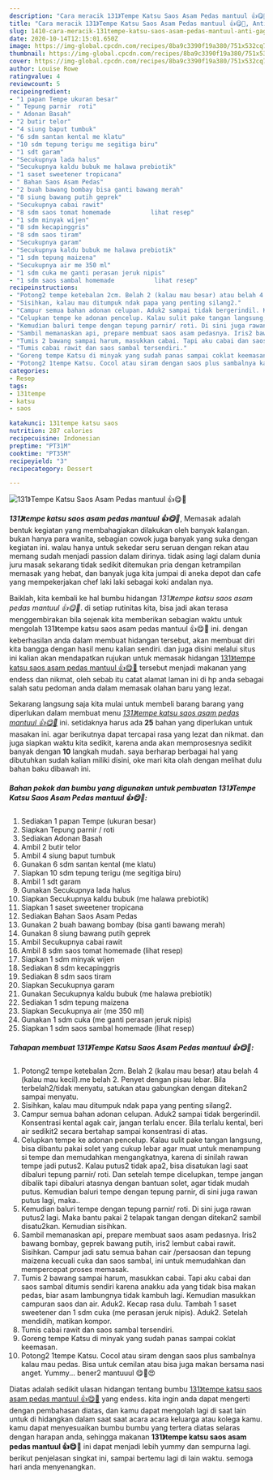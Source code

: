 ```yaml
---
description: "Cara meracik 131》Tempe Katsu Saos Asam Pedas mantuul 👍😋🥰, Anti Gagal"
title: "Cara meracik 131》Tempe Katsu Saos Asam Pedas mantuul 👍😋🥰, Anti Gagal"
slug: 1410-cara-meracik-131tempe-katsu-saos-asam-pedas-mantuul-anti-gagal
date: 2020-10-14T12:15:01.650Z
image: https://img-global.cpcdn.com/recipes/8ba9c3390f19a380/751x532cq70/131tempe-katsu-saos-asam-pedas-mantuul-👍😋🥰-foto-resep-utama.jpg
thumbnail: https://img-global.cpcdn.com/recipes/8ba9c3390f19a380/751x532cq70/131tempe-katsu-saos-asam-pedas-mantuul-👍😋🥰-foto-resep-utama.jpg
cover: https://img-global.cpcdn.com/recipes/8ba9c3390f19a380/751x532cq70/131tempe-katsu-saos-asam-pedas-mantuul-👍😋🥰-foto-resep-utama.jpg
author: Louise Rowe
ratingvalue: 4
reviewcount: 5
recipeingredient:
- "1 papan Tempe ukuran besar"
- " Tepung parnir  roti"
- " Adonan Basah"
- "2 butir telor"
- "4 siung baput tumbuk"
- "6 sdm santan kental me klatu"
- "10 sdm tepung terigu me segitiga biru"
- "1 sdt garam"
- "Secukupnya lada halus"
- "Secukupnya kaldu bubuk me halawa prebiotik"
- "1 saset sweetener tropicana"
- " Bahan Saos Asam Pedas"
- "2 buah bawang bombay bisa ganti bawang merah"
- "8 siung bawang putih geprek"
- "Secukupnya cabai rawit"
- "8 sdm saos tomat homemade           lihat resep"
- "1 sdm minyak wijen"
- "8 sdm kecapinggris"
- "8 sdm saos tiram"
- "Secukupnya garam"
- "Secukupnya kaldu bubuk me halawa prebiotik"
- "1 sdm tepung maizena"
- "Secukupnya air me 350 ml"
- "1 sdm cuka me ganti perasan jeruk nipis"
- "1 sdm saos sambal homemade           lihat resep"
recipeinstructions:
- "Potong2 tempe ketebalan 2cm. Belah 2 (kalau mau besar) atau belah 4 (kalau mau kecil).me belah 2. Penyet dengan pisau lebar. Bila terbelah2/tidak menyatu, satukan atau gabungkan dengan ditekan2 sampai menyatu."
- "Sisihkan, kalau mau ditumpuk ndak papa yang penting silang2."
- "Campur semua bahan adonan celupan. Aduk2 sampai tidak bergerindil. Konsentrasi kental agak cair, jangan terlalu encer. Bila terlalu kental, beri air sedikit2 secara bertahap sampai konsentrasi di atas."
- "Celupkan tempe ke adonan pencelup. Kalau sulit pake tangan langsung, bisa dibantu pakai solet yang cukup lebar agar muat untuk menampung si tempe dan memudahkan mengangkatnya, karena di sinilah rawan tempe jadi putus2. Kalau putus2 tidak apa2, bisa disatukan lagi saat dibaluri tepung parnir/ roti. Dan setelah tempe dicelupkan, tempe jangan dibalik tapi dibaluri atasnya dengan bantuan solet, agar tidak mudah putus. Kemudian baluri tempe dengan tepung parnir, di sini juga rawan putus lagi, maka.."
- "Kemudian baluri tempe dengan tepung parnir/ roti. Di sini juga rawan putus2 lagi. Maka bantu pakai 2 telapak tangan dengan ditekan2 sambil disatu2kan. Kemudian sisihkan."
- "Sambil memanaskan api, prepare membuat saos asam pedasnya. Iris2 bawang bombay, geprek bawang putih, iris2 lembut cabai rawit. Sisihkan. Campur jadi satu semua bahan cair /persaosan dan tepung maizena kecuali cuka dan saos sambal, ini untuk memudahkan dan mempercepat proses memasak."
- "Tumis 2 bawang sampai harum, masukkan cabai. Tapi aku cabai dan saos sambal ditumis sendiri karena anakku ada yang tidak bisa makan pedas, biar asam lambungnya tidak kambuh lagi. Kemudian masukkan campuran saos dan air. Aduk2. Kecap rasa dulu. Tambah 1 saset sweetener dan 1 sdm cuka (me perasan jeruk nipis). Aduk2. Setelah mendidih, matikan kompor."
- "Tumis cabai rawit dan saos sambal tersendiri."
- "Goreng tempe Katsu di minyak yang sudah panas sampai coklat keemasan."
- "Potong2 1tempe Katsu. Cocol atau siram dengan saos plus sambalnya kalau mau pedas. Bisa untuk cemilan atau bisa juga makan bersama nasi anget. Yummy... bener2 mantuuul 😋🤩😍"
categories:
- Resep
tags:
- 131tempe
- katsu
- saos

katakunci: 131tempe katsu saos 
nutrition: 287 calories
recipecuisine: Indonesian
preptime: "PT31M"
cooktime: "PT35M"
recipeyield: "3"
recipecategory: Dessert

---
```



![131》Tempe Katsu Saos Asam Pedas mantuul 👍😋🥰](https://img-global.cpcdn.com/recipes/8ba9c3390f19a380/751x532cq70/131tempe-katsu-saos-asam-pedas-mantuul-👍😋🥰-foto-resep-utama.jpg)

<b><i>131》tempe katsu saos asam pedas mantuul 👍😋🥰</i></b>, Memasak adalah bentuk kegiatan yang membahagiakan dilakukan oleh banyak kalangan. bukan hanya para wanita, sebagian cowok juga banyak yang suka dengan kegiatan ini. walau hanya untuk sekedar seru seruan dengan rekan atau memang sudah menjadi passion dalam dirinya. tidak asing lagi dalam dunia juru masak sekarang tidak sedikit ditemukan pria dengan ketrampilan memasak yang hebat, dan banyak juga kita jumpai di aneka depot dan cafe yang mempekerjakan chef laki laki sebagai koki andalan nya.



Baiklah, kita kembali ke hal bumbu hidangan <i>131》tempe katsu saos asam pedas mantuul 👍😋🥰</i>. di setiap rutinitas kita, bisa jadi akan terasa menggembirakan bila sejenak kita memberikan sebagian waktu untuk mengolah 131》tempe katsu saos asam pedas mantuul 👍😋🥰 ini. dengan keberhasilan anda dalam membuat hidangan tersebut, akan membuat diri kita bangga dengan hasil menu kalian sendiri. dan juga disini melalui situs ini kalian akan mendapatkan rujukan untuk memasak hidangan <u>131》tempe katsu saos asam pedas mantuul 👍😋🥰</u> tersebut menjadi makanan yang endess dan nikmat, oleh sebab itu catat alamat laman ini di hp anda sebagai salah satu pedoman anda dalam memasak olahan baru yang lezat.


Sekarang langsung saja kita mulai untuk membeli barang barang yang diperlukan dalam membuat menu <u><i>131》tempe katsu saos asam pedas mantuul 👍😋🥰</i></u> ini. setidaknya harus ada <b>25</b> bahan yang diperlukan untuk masakan ini. agar berikutnya dapat tercapai rasa yang lezat dan nikmat. dan juga siapkan waktu kita sedikit, karena anda akan memprosesnya sedikit banyak dengan <b>10</b> langkah mudah. saya berharap berbagai hal yang dibutuhkan sudah kalian miliki disini, oke mari kita olah dengan melihat dulu bahan baku dibawah ini.

<!--inarticleads1-->

##### Bahan pokok dan bumbu yang digunakan untuk pembuatan 131》Tempe Katsu Saos Asam Pedas mantuul 👍😋🥰:

1. Sediakan 1 papan Tempe (ukuran besar)
1. Siapkan  Tepung parnir / roti
1. Sediakan  Adonan Basah
1. Ambil 2 butir telor
1. Ambil 4 siung baput tumbuk
1. Gunakan 6 sdm santan kental (me klatu)
1. Siapkan 10 sdm tepung terigu (me segitiga biru)
1. Ambil 1 sdt garam
1. Gunakan Secukupnya lada halus
1. Siapkan Secukupnya kaldu bubuk (me halawa prebiotik)
1. Siapkan 1 saset sweetener tropicana
1. Sediakan  Bahan Saos Asam Pedas
1. Gunakan 2 buah bawang bombay (bisa ganti bawang merah)
1. Gunakan 8 siung bawang putih geprek
1. Ambil Secukupnya cabai rawit
1. Ambil 8 sdm saos tomat homemade           (lihat resep)
1. Siapkan 1 sdm minyak wijen
1. Sediakan 8 sdm kecapinggris
1. Sediakan 8 sdm saos tiram
1. Siapkan Secukupnya garam
1. Gunakan Secukupnya kaldu bubuk (me halawa prebiotik)
1. Sediakan 1 sdm tepung maizena
1. Siapkan Secukupnya air (me 350 ml)
1. Gunakan 1 sdm cuka (me ganti perasan jeruk nipis)
1. Siapkan 1 sdm saos sambal homemade           (lihat resep)




<!--inarticleads2-->

##### Tahapan membuat 131》Tempe Katsu Saos Asam Pedas mantuul 👍😋🥰:

1. Potong2 tempe ketebalan 2cm. Belah 2 (kalau mau besar) atau belah 4 (kalau mau kecil).me belah 2. Penyet dengan pisau lebar. Bila terbelah2/tidak menyatu, satukan atau gabungkan dengan ditekan2 sampai menyatu.
1. Sisihkan, kalau mau ditumpuk ndak papa yang penting silang2.
1. Campur semua bahan adonan celupan. Aduk2 sampai tidak bergerindil. Konsentrasi kental agak cair, jangan terlalu encer. Bila terlalu kental, beri air sedikit2 secara bertahap sampai konsentrasi di atas.
1. Celupkan tempe ke adonan pencelup. Kalau sulit pake tangan langsung, bisa dibantu pakai solet yang cukup lebar agar muat untuk menampung si tempe dan memudahkan mengangkatnya, karena di sinilah rawan tempe jadi putus2. Kalau putus2 tidak apa2, bisa disatukan lagi saat dibaluri tepung parnir/ roti. Dan setelah tempe dicelupkan, tempe jangan dibalik tapi dibaluri atasnya dengan bantuan solet, agar tidak mudah putus. Kemudian baluri tempe dengan tepung parnir, di sini juga rawan putus lagi, maka..
1. Kemudian baluri tempe dengan tepung parnir/ roti. Di sini juga rawan putus2 lagi. Maka bantu pakai 2 telapak tangan dengan ditekan2 sambil disatu2kan. Kemudian sisihkan.
1. Sambil memanaskan api, prepare membuat saos asam pedasnya. Iris2 bawang bombay, geprek bawang putih, iris2 lembut cabai rawit. Sisihkan. Campur jadi satu semua bahan cair /persaosan dan tepung maizena kecuali cuka dan saos sambal, ini untuk memudahkan dan mempercepat proses memasak.
1. Tumis 2 bawang sampai harum, masukkan cabai. Tapi aku cabai dan saos sambal ditumis sendiri karena anakku ada yang tidak bisa makan pedas, biar asam lambungnya tidak kambuh lagi. Kemudian masukkan campuran saos dan air. Aduk2. Kecap rasa dulu. Tambah 1 saset sweetener dan 1 sdm cuka (me perasan jeruk nipis). Aduk2. Setelah mendidih, matikan kompor.
1. Tumis cabai rawit dan saos sambal tersendiri.
1. Goreng tempe Katsu di minyak yang sudah panas sampai coklat keemasan.
1. Potong2 1tempe Katsu. Cocol atau siram dengan saos plus sambalnya kalau mau pedas. Bisa untuk cemilan atau bisa juga makan bersama nasi anget. Yummy... bener2 mantuuul 😋🤩😍




Diatas adalah sedikit ulasan hidangan tentang bumbu <u>131》tempe katsu saos asam pedas mantuul 👍😋🥰</u> yang endess. kita ingin anda dapat mengerti dengan pembahasan diatas, dan kamu dapat mengolah lagi di saat lain untuk di hidangkan dalam saat saat acara acara keluarga atau kolega kamu. kamu dapat menyesuaikan bumbu bumbu yang tertera diatas selaras dengan harapan anda, sehingga makanan <b>131》tempe katsu saos asam pedas mantuul 👍😋🥰</b> ini dapat menjadi lebih yummy dan sempurna lagi. berikut penjelasan singkat ini, sampai bertemu lagi di lain waktu. semoga hari anda menyenangkan.
